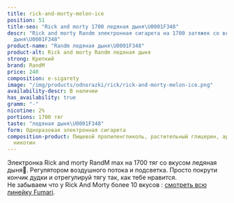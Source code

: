 ```yaml
---
title: rick-and-morty-melon-ice
position: 51
title-seo: "Rick and morty 1700 ледяная дыня\U0001F348"
descr: "Rick and morty Randm электронная сигарета на 1700 затяжек со вкусом ледяная
  дыня\U0001F348"
product-name: "Randm ледяная дыня\U0001F348"
product-alt: Rick and morty Randm ледяная дыня
strong: Крепкий
brand: RandM
price: 240
composition: e-sigarety
image: "/img/products/odnorazki/rick/rick-and-morty-melon-ice.png"
availability-descr: В наличии
has_availability: true
gramm: "-"
nicotine: 2%
portions: 1700 тяг
taste: "ледяная дыня\U0001F348"
form: Одноразовая электронная сигарета
composition-product: Пищевой пропиленгликоль, растительный глицерин, ароматизатор,
  никотин
---
```


Электронка Rick and morty ️RandM max на 1700 тяг со вкусом ледяная дыня🍈. Регулятором воздушного потока и подсветка. Просто покрути кончик дудки и отрегулируй тягу так, как тебе нравится.<br>
Не забываем что у Rick And Morty более 10 вкусов : [смотреть всю линейку Fumari](/pods-rick-and-morty).